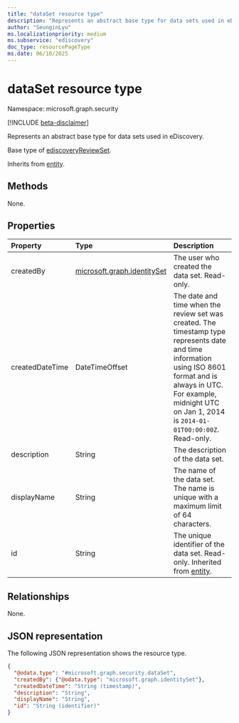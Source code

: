 ```yaml
---
title: "dataSet resource type"
description: "Represents an abstract base type for data sets used in eDiscovery."
author: "SeunginLyu"
ms.localizationpriority: medium
ms.subservice: "ediscovery"
doc_type: resourcePageType
ms.date: 06/10/2025
---
```


# dataSet resource type

Namespace: microsoft.graph.security

[!INCLUDE [beta-disclaimer](../../includes/beta-disclaimer.md)]

Represents an abstract base type for data sets used in eDiscovery.

Base type of [ediscoveryReviewSet](../resources/ediscoveryreviewset.md).

Inherits from [entity](../resources/entity.md).

## Methods
None.

## Properties
|Property|Type|Description|
|:---|:---|:---|
|createdBy|[microsoft.graph.identitySet](../resources/identityset.md)|The user who created the data set. Read-only. |
|createdDateTime|DateTimeOffset|The date and time when the review set was created. The timestamp type represents date and time information using ISO 8601 format and is always in UTC. For example, midnight UTC on Jan 1, 2014 is `2014-01-01T00:00:00Z`. Read-only.|
|description|String|The description of the data set.|
|displayName|String|The name of the data set. The name is unique with a maximum limit of 64 characters.|
|id|String|The unique identifier of the data set. Read-only. Inherited from [entity](../resources/entity.md).|

## Relationships
None.

## JSON representation
The following JSON representation shows the resource type.
<!-- {
  "blockType": "resource",
  "keyProperty": "id",
  "@odata.type": "microsoft.graph.security.dataSet",
  "openType": false
}
-->
``` json
{
  "@odata.type": "#microsoft.graph.security.dataSet",
  "createdBy": {"@odata.type": "microsoft.graph.identitySet"},
  "createdDateTime": "String (timestamp)",
  "description": "String",
  "displayName": "String",
  "id": "String (identifier)"
}
```
